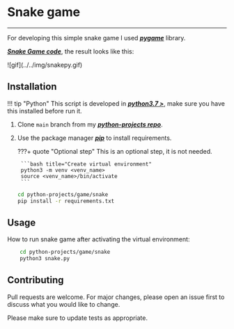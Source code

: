 # Snake game

----

For developing this simple snake game I used ***[pygame](https://www.pygame.org/docs/)*** library.

***[Snake Game code](https://github.com/joaohb07/python-projects/tree/main/game/snake)***, the result looks like this:

<div class="image-align" markdown> ![gif](../../img/snakepy.gif) </div>

## Installation

!!! tip "Python"
    This script is developed in ***[python3.7 >](https://www.python.org/downloads/)***, make sure you have this installed before run it.

1. Clone `main` branch from my ***[python-projects repo](https://github.com/joaohb07/python-projects)***.

2. Use the package manager ***[pip](https://pip.pypa.io/en/stable/)*** to install requirements.

    ???+ quote "Optional step"
        This is an optional step, it is not needed.

        ```bash title="Create virtual environment"
        python3 -m venv <venv_name>
        source <venv_name>/bin/activate
        ```

    ```bash title="Install requirements"
    cd python-projects/game/snake
    pip install -r requirements.txt
    ```

## Usage

How to run snake game after activating the virtual environment:

```bash title="Execute snake game"
    cd python-projects/game/snake
    python3 snake.py
```

## Contributing

Pull requests are welcome. For major changes, please open an issue first to discuss what you would like to change.

Please make sure to update tests as appropriate.
